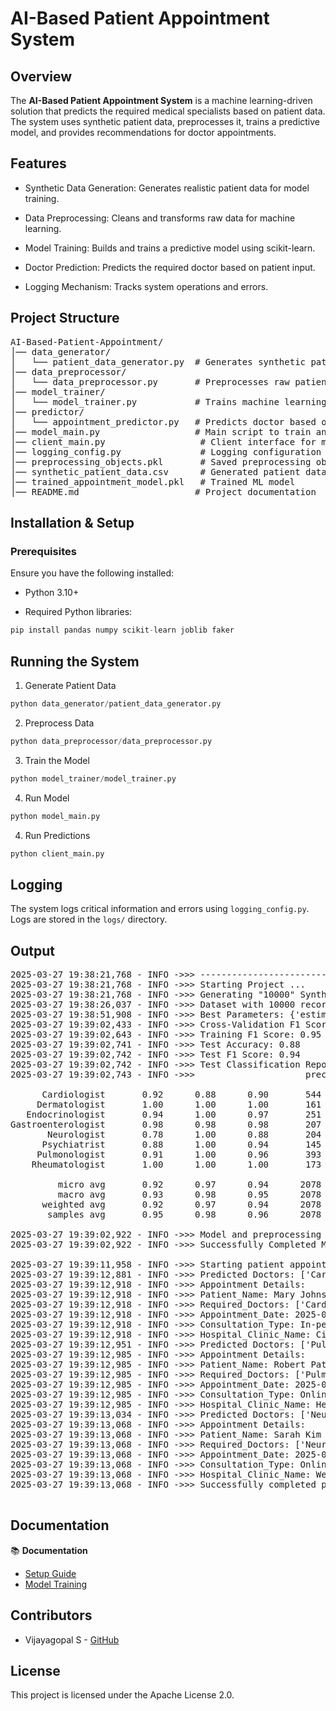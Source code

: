 # AI-Based Patient Appointment System

## Overview

The **AI-Based Patient Appointment System** is a machine learning-driven solution that predicts the required medical specialists based on patient data. The system uses synthetic patient data, preprocesses it, trains a predictive model, and provides recommendations for doctor appointments. 

## Features

- Synthetic Data Generation: Generates realistic patient data for model training.

- Data Preprocessing: Cleans and transforms raw data for machine learning.

- Model Training: Builds and trains a predictive model using scikit-learn.

- Doctor Prediction: Predicts the required doctor based on patient input.

- Logging Mechanism: Tracks system operations and errors.

## Project Structure

<pre>
AI-Based-Patient-Appointment/
│── data_generator/
│   └── patient_data_generator.py  # Generates synthetic patient data
│── data_preprocessor/
│   └── data_preprocessor.py       # Preprocesses raw patient data
│── model_trainer/
│   └── model_trainer.py           # Trains machine learning model
│── predictor/
│   └── appointment_predictor.py   # Predicts doctor based on patient input
│── model_main.py                  # Main script to train and save model
│── client_main.py                  # Client interface for making predictions
│── logging_config.py               # Logging configuration for system events
│── preprocessing_objects.pkl       # Saved preprocessing objects (scaler, encoders, etc.)
│── synthetic_patient_data.csv      # Generated patient dataset
│── trained_appointment_model.pkl   # Trained ML model
│── README.md                      # Project documentation
</pre>

## Installation & Setup

### Prerequisites

Ensure you have the following installed:

- Python 3.10+

- Required Python libraries:

```python
pip install pandas numpy scikit-learn joblib faker
```
## Running the System

1. Generate Patient Data

```python
python data_generator/patient_data_generator.py
```

2. Preprocess Data

```python
python data_preprocessor/data_preprocessor.py
```

3. Train the Model

```python
python model_trainer/model_trainer.py
```

4. Run Model

```python
python model_main.py
```

4. Run Predictions

```python
python client_main.py
```

## Logging
The system logs critical information and errors using `logging_config.py`. Logs are stored in the `logs/` directory.

## Output

<pre>
2025-03-27 19:38:21,768 - INFO ->>> --------------------------------------------------------------------------------
2025-03-27 19:38:21,768 - INFO ->>> Starting Project ...
2025-03-27 19:38:21,768 - INFO ->>> Generating "10000" Synthetic Patient Data ...
2025-03-27 19:38:26,037 - INFO ->>> Dataset with 10000 records generated and saved to synthetic_patient_data.csv!
2025-03-27 19:38:51,908 - INFO ->>> Best Parameters: {'estimator__max_depth': 7, 'estimator__min_samples_leaf': 7, 'estimator__min_samples_split': 10, 'estimator__n_estimators': 100}
2025-03-27 19:39:02,433 - INFO ->>> Cross-Validation F1 Score: 0.95 (�0.01)
2025-03-27 19:39:02,643 - INFO ->>> Training F1 Score: 0.95
2025-03-27 19:39:02,741 - INFO ->>> Test Accuracy: 0.88
2025-03-27 19:39:02,742 - INFO ->>> Test F1 Score: 0.94
2025-03-27 19:39:02,742 - INFO ->>> Test Classification Report:
2025-03-27 19:39:02,743 - INFO ->>>                     precision    recall  f1-score   support

      Cardiologist       0.92      0.88      0.90       544
     Dermatologist       1.00      1.00      1.00       161
   Endocrinologist       0.94      1.00      0.97       251
Gastroenterologist       0.98      0.98      0.98       207
       Neurologist       0.78      1.00      0.88       204
      Psychiatrist       0.88      1.00      0.94       145
     Pulmonologist       0.91      1.00      0.96       393
    Rheumatologist       1.00      1.00      1.00       173

         micro avg       0.92      0.97      0.94      2078
         macro avg       0.93      0.98      0.95      2078
      weighted avg       0.92      0.97      0.94      2078
       samples avg       0.95      0.98      0.96      2078

2025-03-27 19:39:02,922 - INFO ->>> Model and preprocessing objects saved!
2025-03-27 19:39:02,922 - INFO ->>> Successfully Completed Model Training and Testing...

2025-03-27 19:39:11,958 - INFO ->>> Starting patient appointment demo...
2025-03-27 19:39:12,881 - INFO ->>> Predicted Doctors: ['Cardiologist']
2025-03-27 19:39:12,918 - INFO ->>> Appointment Details:
2025-03-27 19:39:12,918 - INFO ->>> Patient_Name: Mary Johnson
2025-03-27 19:39:12,918 - INFO ->>> Required_Doctors: ['Cardiologist']
2025-03-27 19:39:12,918 - INFO ->>> Appointment_Date: 2025-03-27
2025-03-27 19:39:12,918 - INFO ->>> Consultation_Type: In-person
2025-03-27 19:39:12,918 - INFO ->>> Hospital_Clinic_Name: City Hospital
2025-03-27 19:39:12,951 - INFO ->>> Predicted Doctors: ['Pulmonologist']
2025-03-27 19:39:12,985 - INFO ->>> Appointment Details:
2025-03-27 19:39:12,985 - INFO ->>> Patient_Name: Robert Patel
2025-03-27 19:39:12,985 - INFO ->>> Required_Doctors: ['Pulmonologist']
2025-03-27 19:39:12,985 - INFO ->>> Appointment_Date: 2025-03-27
2025-03-27 19:39:12,985 - INFO ->>> Consultation_Type: Online
2025-03-27 19:39:12,985 - INFO ->>> Hospital_Clinic_Name: Health Clinic
2025-03-27 19:39:13,034 - INFO ->>> Predicted Doctors: ['Neurologist']
2025-03-27 19:39:13,068 - INFO ->>> Appointment Details:
2025-03-27 19:39:13,068 - INFO ->>> Patient_Name: Sarah Kim
2025-03-27 19:39:13,068 - INFO ->>> Required_Doctors: ['Neurologist']
2025-03-27 19:39:13,068 - INFO ->>> Appointment_Date: 2025-03-27
2025-03-27 19:39:13,068 - INFO ->>> Consultation_Type: Online
2025-03-27 19:39:13,068 - INFO ->>> Hospital_Clinic_Name: Wellness Center
2025-03-27 19:39:13,068 - INFO ->>> Successfully completed patient appointment demo ...

</pre>

## Documentation

📚 **Documentation**
- [Setup Guide](docs/setup.md)
- [Model Training](docs/training.md)


## Contributors

- Vijayagopal S - [GitHub](https://github.com/vijayagopalsb)

## License

This project is licensed under the Apache License 2.0.
